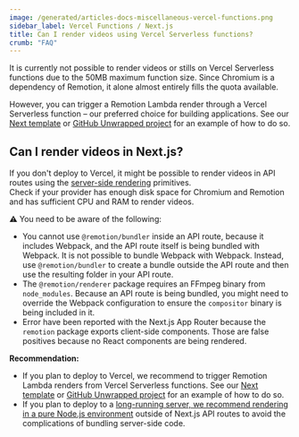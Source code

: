 ```yaml
---
image: /generated/articles-docs-miscellaneous-vercel-functions.png
sidebar_label: Vercel Functions / Next.js
title: Can I render videos using Vercel Serverless functions?
crumb: "FAQ"
---
```


It is currently not possible to render videos or stills on Vercel Serverless functions due to the 50MB maximum function size. Since Chromium is a dependency of Remotion, it alone almost entirely fills the quota available.

However, you can trigger a Remotion Lambda render through a Vercel Serverless function – our preferred choice for building applications. See our [Next template](https://github.com/remotion-dev/template-next) or [GitHub Unwrapped project](https://github.com/remotion-dev/github-unwrapped-2022) for an example of how to do so.

## Can I render videos in Next.js?

If you don't deploy to Vercel, it might be possible to render videos in API routes using the [server-side rendering](/docs/ssr) primitives.  
Check if your provider has enough disk space for Chromium and Remotion and has sufficient CPU and RAM to render videos.

⚠️ You need to be aware of the following:

- You cannot use `@remotion/bundler` inside an API route, because it includes Webpack, and the API route itself is being bundled with Webpack. It is not possible to bundle Webpack with Webpack. Instead, use `@remotion/bundler` to create a bundle outside the API route and then use the resulting folder in your API route.
- The `@remotion/renderer` package requires an FFmpeg binary from `node_modules`. Because an API route is being bundled, you might need to override the Webpack configuration to ensure the `compositor` binary is being included in it.
- Error have been reported with the Next.js App Router because the `remotion` package exports client-side components. Those are false positives because no React components are being rendered.

**Recommendation:**

- If you plan to deploy to Vercel, we recommend to trigger Remotion Lambda renders from Vercel Serverless functions. See our [Next template](https://github.com/remotion-dev/template-next) or [GitHub Unwrapped project](https://github.com/remotion-dev/github-unwrapped-2022) for an example of how to do so.
- If you plan to deploy to a [long-running server, we recommend rendering in a pure Node.js environment](/docs/ssr-node) outside of Next.js API routes to avoid the complications of bundling server-side code.
